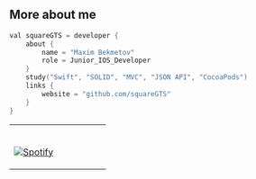 
## More about me
```swift
val squareGTS = developer {
    about {
        name = "Maxim Bekmetov"
        role = Junior_IOS_Developer
    }
    study("Swift", "SOLID", "MVC", "JSON API", "CocoaPods")
    links {
        website = "github.com/squareGTS"
    }
}
```



<table width="100%"> 
  <tr>
  <td width="50%">
      
&nbsp; <br>  [![Spotify](https://squareGTS.vercel.app/api/spotify)](https://open.spotify.com/user/USER_NAME)

  </td>
  <td width="50%">
